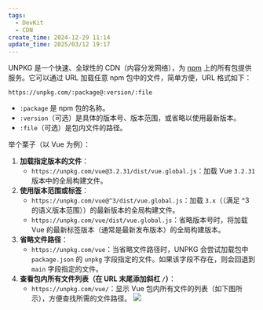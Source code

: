```yaml
---
tags:
  - DevKit
  - CDN
create_time: 2024-12-29 11:14
update_time: 2025/03/12 19:17
---
```


UNPKG 是一个快速、全球性的 CDN（内容分发网络），为 [npm](https://www.npmjs.com/) 上的所有包提供服务。它可以通过 URL 加载任意 npm 包中的文件，简单方便，URL 格式如下：

```http
https://unpkg.com/:package@:version/:file
```

- `:package` 是 npm 包的名称。
- `:version`（可选）是具体的版本号、版本范围，或省略以使用最新版本。
- `:file`（可选）是包内文件的路径。

举个栗子（以 Vue 为例）：

1. **加载指定版本的文件**：
   - `https://unpkg.com/vue@3.2.31/dist/vue.global.js`：加载 Vue `3.2.31` 版本中的全局构建文件。
2. **使用版本范围或标签**：
   - `https://unpkg.com/vue@^3/dist/vue.global.js`：加载 `3.x`（（满足 ^3 的语义版本范围））的最新版本的全局构建文件。
   - `https://unpkg.com/vue/dist/vue.global.js`：省略版本号时，将加载 Vue 的最新标签版本（通常是最新发布版本）的全局构建版本。
3. **省略文件路径**：
   - `https://unpkg.com/vue`：当省略文件路径时，UNPKG 会尝试加载包中 `package.json` 的 `unpkg` 字段指定的文件。如果该字段不存在，则会回退到 `main` 字段指定的文件。
4. **查看包内所有文件列表（在 URL 末尾添加斜杠 `/`）**：
   - `https://unpkg.com/vue/`：显示 Vue 包内所有文件的列表（如下图所示），方便查找所需的文件路径。
     ![](https://img.xiaorang.fun/202502251805050.png)
